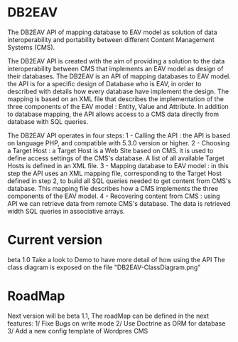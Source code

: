 # DB2EAV
The DB2EAV API of mapping database to EAV model as solution of data interoperability and portability
between different Content Management Systems (CMS).

The DB2EAV API is created with the aim of providing a solution to the data interoperability between CMS that
implements an EAV model as design of their databases. The DB2EAV is an API of mapping databases to EAV model.
the API is for a specific design of Database who is EAV, in order to described with details how every database
have implement the design. The mapping is based on an XML file that describes the implementation of the
three components of the EAV model : Entity, Value and Attribute. In addition to database mapping, the API allows
access to a CMS data directly from database with SQL queries.

The DB2EAV API operates in four steps:
1 - Calling the API : the API is based on language PHP, and compatible with 5.3.0 version or higher.
2 - Choosing a Target Host : a Target Host is a Web Site based on CMS. it is used to define access settings of the
CMS's database. A list of all available Target Hosts is defined in an XML file.
3 - Mapping database to EAV model : in this step the API uses an XML mapping file, corresponding to the Target Host
defined in step 2,  to build all SQL queries needed to get content from CMS's database. This mapping file describes how
a CMS implements the three components of the EAV model.
4 - Recovering content from CMS : using API we can retrieve data from remote CMS's database. The data is retrieved
width SQL queries in associative arrays.

# Current version
beta 1.0
Take a look to Demo to have more detail of how using the API
The class diagram is exposed on the file "DB2EAV-ClassDiagram.png"

# RoadMap
Next version will be beta 1.1,
The roadMap can be defined in the next features:
1/ Fixe Bugs on write mode
2/ Use Doctrine as ORM for database
3/ Add a new config template of Wordpres CMS




